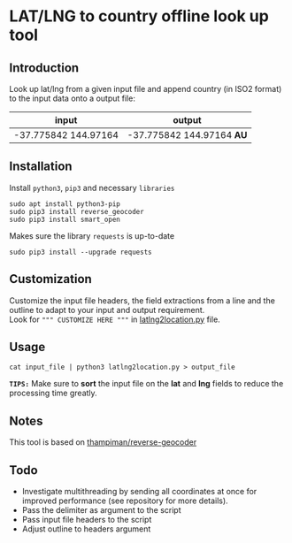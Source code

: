 # LAT/LNG to country offline look up tool

## Introduction

Look up lat/lng from a given input file and append country (in ISO2 format) to the input data onto a output file:

input | output
----- | ------
-37.775842 144.97164 | -37.775842 144.97164 **AU**

## Installation

Install `python3`, `pip3` and necessary `libraries`
```
sudo apt install python3-pip
sudo pip3 install reverse_geocoder
sudo pip3 install smart_open

```
Makes sure the library `requests` is up-to-date
```
sudo pip3 install --upgrade requests
```

## Customization

Customize the input file headers, the field extractions from a line and the outline to adapt to your input and output requirement.  
Look for `""" CUSTOMIZE HERE """` in [latlng2location.py](../latlng2location.py) file.

## Usage
```
cat input_file | python3 latlng2location.py > output_file
```

**`TIPS:`**
Make sure to **sort** the input file on the **lat** and **lng** fields to reduce the processing time greatly.

## Notes

This tool is based on [thampiman/reverse-geocoder](https://github.com/thampiman/reverse-geocoder)

## Todo

- Investigate multithreading by sending all coordinates at once for improved performance (see repository for more details).
- Pass the delimiter as argument to the script
- Pass input file headers to the script
- Adjust outline to headers argument
